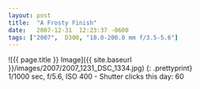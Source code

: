 ```yaml
---
layout: post
title:  "A Frosty Finish"
date:   2007-12-31  12:23:37 -0600
tags: ["2007",  D300, "18.0-200.0 mm f/3.5-5.6"]
---
```

![{{ page.title }} Image]({{ site.baseurl }}/images/2007/2007_1231_DSC_1334.jpg)
{: .prettyprint}   
1/1000 sec, f/5.6, ISO 400 - Shutter clicks this day: 60